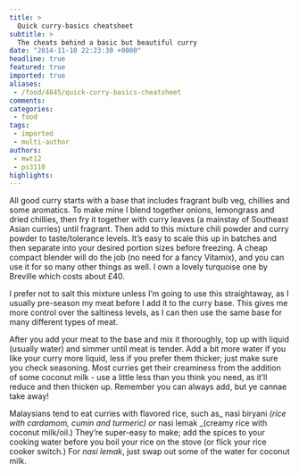 ```yaml
---
title: >
  Quick curry-basics cheatsheet
subtitle: >
  The cheats behind a basic but beautiful curry
date: "2014-11-10 22:23:30 +0000"
headline: true
featured: true
imported: true
aliases:
 - /food/4845/quick-curry-basics-cheatsheet
comments:
categories:
 - food
tags:
 - imported
 - multi-author
authors:
 - mwt12
 - ps3110
highlights:
---
```


All good curry starts with a base that includes fragrant bulb veg, chillies and some aromatics. To make mine I blend together onions, lemongrass and dried chillies, then fry it together with curry leaves (a mainstay of Southeast Asian curries) until fragrant. Then add to this mixture chili powder and curry powder to taste/tolerance levels. It’s easy to scale this up in batches and then separate into your desired portion sizes before freezing. A cheap compact blender will do the job (no need for a fancy Vitamix), and you can use it for so many other things as well. I own a lovely turquoise one by Breville which costs about £40.

I prefer not to salt this mixture unless I’m going to use this straightaway, as I usually pre-season my meat before I add it to the curry base. This gives me more control over the saltiness levels, as I can then use the same base for many different types of meat.

After you add your meat to the base and mix it thoroughly, top up with liquid (usually water) and simmer until meat is tender. Add a bit more water if you like your curry more liquid, less if you prefer them thicker; just make sure you check seasoning. Most curries get their creaminess from the addition of some coconut milk - use a little less than you think you need, as it’ll reduce and then thicken up. Remember you can always add, but ye cannae take away!

Malaysians tend to eat curries with flavored rice, such as_ nasi biryani _(rice with cardamom, cumin and turmeric) or_ nasi lemak _(creamy rice with coconut milk/oil.) They’re super-easy to make; add the spices to your cooking water before you boil your rice on the stove (or flick your rice cooker switch.) For _nasi lemak_, just swap out some of the water for coconut milk.
